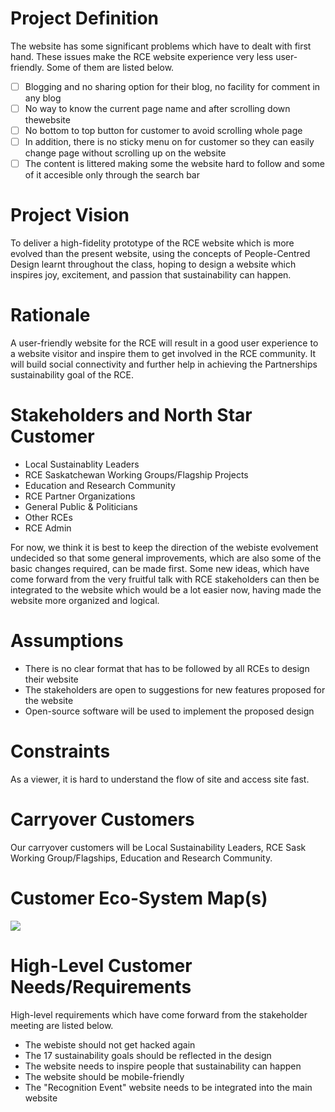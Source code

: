 # Project Definition

The website has some significant problems which have to dealt with first hand. These issues make the RCE website experience very less user-friendly. Some of them are listed below.

- [ ] Blogging and no sharing option for their blog, no facility for comment in any blog
- [ ] No way to know the current page name and after scrolling down thewebsite 
- [ ] No bottom to top button for customer to avoid scrolling whole page
- [ ] In addition, there is no sticky menu on for customer so they can easily change page without scrolling up on the website
- [ ] The content is littered making some the website hard to follow and some of it accesible only through the search bar

# Project Vision

To deliver a high-fidelity prototype of the RCE website which is more evolved than the present website, using the concepts of People-Centred Design learnt throughout the class, hoping to design a website which inspires joy, excitement, and passion that sustainability can happen.

# Rationale

A user-friendly website for the RCE will result in a good user experience to a website visitor and inspire them to get involved in the RCE community. It will build social connectivity and further help in achieving the Partnerships sustainability goal of the RCE.

# Stakeholders and North Star Customer

* Local Sustainablity Leaders
* RCE Saskatchewan Working Groups/Flagship Projects
* Education and Research Community
* RCE Partner Organizations
* General Public & Politicians
* Other RCEs
* RCE Admin

For now, we think it is best to keep the direction of the webiste evolvement undecided so that some general improvements, which are also some of the basic changes required, can be made first. Some new ideas, which have come forward from the very fruitful talk with 
RCE stakeholders can then be integrated to the website which would be a lot easier now, having made the website more organized and logical.

# Assumptions

* There is no clear format that has to be followed by all RCEs to design their website
* The stakeholders are open to suggestions for new features proposed for the website
* Open-source software will be used to implement the proposed design

# Constraints
As a viewer, it is hard to understand the flow of site and access site fast.

# Carryover Customers
Our carryover customers will be Local Sustainability Leaders, RCE Sask Working Group/Flagships, Education and Research Community.

# Customer Eco-System Map(s)
![](https://github.com/milinpatel13298/group-b-people-centred-design/blob/master/images/1.1.1%20-%20customer-eco-system-map.jpg)

# High-Level Customer Needs/Requirements

High-level requirements which have come forward from the stakeholder meeting are listed below.
* The webiste should not get hacked again
* The 17 sustainability goals should be reflected in the design
* The website needs to inspire people that sustainability can happen
* The website should be mobile-friendly
* The "Recognition Event" website needs to be integrated into the main website
